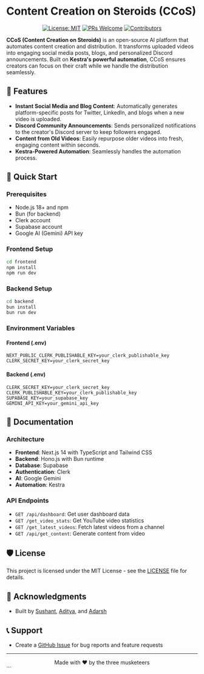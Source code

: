 # Content Creation on Steroids (CCoS)

<div align="center">

[![License: MIT](https://img.shields.io/badge/License-MIT-yellow.svg)](https://github.com/inclinedadarsh/ccos/blob/main/LICENSE)
[![PRs Welcome](https://img.shields.io/badge/PRs-welcome-brightgreen.svg)](https://github.com/inclinedadarsh/ccos/pulls)
[![Contributors](https://img.shields.io/github/contributors/inclinedadarsh/ccos)](https://github.com/inclinedadarsh/ccos/graphs/contributors)

</div>

**CCoS (Content Creation on Steroids)** is an open-source AI platform that automates content creation and distribution. It transforms uploaded videos into engaging social media posts, blogs, and personalized Discord announcements. Built on **Kestra's powerful automation**, CCoS ensures creators can focus on their craft while we handle the distribution seamlessly.

## 🌟 Features

- **Instant Social Media and Blog Content**: Automatically generates platform-specific posts for Twitter, LinkedIn, and blogs when a new video is uploaded.
- **Discord Community Announcements**: Sends personalized notifications to the creator's Discord server to keep followers engaged.
- **Content from Old Videos**: Easily repurpose older videos into fresh, engaging content within seconds.
- **Kestra-Powered Automation**: Seamlessly handles the automation process.

## 🚀 Quick Start

### Prerequisites

- Node.js 18+ and npm
- Bun (for backend)
- Clerk account
- Supabase account
- Google AI (Gemini) API key

### Frontend Setup

```bash
cd frontend
npm install
npm run dev
```

### Backend Setup

```bash
cd backend
bun install
bun run dev
```

### Environment Variables

#### Frontend (.env)

```
NEXT_PUBLIC_CLERK_PUBLISHABLE_KEY=your_clerk_publishable_key
CLERK_SECRET_KEY=your_clerk_secret_key
```

#### Backend (.env)

```
CLERK_SECRET_KEY=your_clerk_secret_key
CLERK_PUBLISHABLE_KEY=your_clerk_publishable_key
SUPABASE_KEY=your_supabase_key
GEMINI_API_KEY=your_gemini_api_key
```

## 📝 Documentation

### Architecture

- **Frontend**: Next.js 14 with TypeScript and Tailwind CSS
- **Backend**: Hono.js with Bun runtime
- **Database**: Supabase
- **Authentication**: Clerk
- **AI**: Google Gemini
- **Automation**: Kestra

### API Endpoints

- `GET /api/dashboard`: Get user dashboard data
- `GET /get_video_stats`: Get YouTube video statistics
- `GET /get_latest_videos`: Fetch latest videos from a channel
- `GET /api/get_content`: Generate content from video

## 🛡️ License

This project is licensed under the MIT License - see the [LICENSE](LICENSE) file for details.

## 🙏 Acknowledgments

- Built by [Sushant](https://x.com/sushantstwt), [Aditya](https://x.com/adityab29_), and [Adarsh](https://x.com/inclinedadarsh)

## 📞 Support

- Create a [GitHub Issue](https://github.com/inclinedadarsh/ccos/issues) for bug reports and feature requests

---

<div align="center">
Made with ❤️ by the three musketeers
</div>
```